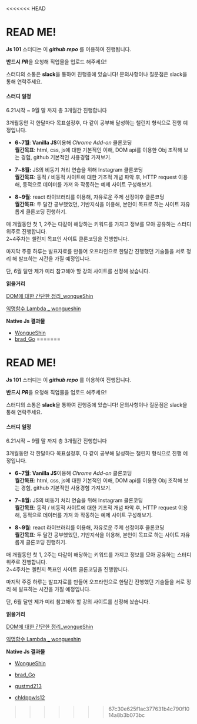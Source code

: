 <<<<<<< HEAD
<h1>READ ME!</h1>

<p><b>Js 101</b> 스터디는 이 <i><b>github repo</b></i> 를 이용하여 진행됩니다.</p>

<b>반드시 <i>PR</i></b>을 요청해 직업물을 업로드 해주세요!

스터디의 소통은 <b>slack</b>을 통하여 진행중에 있습니다! 문의사항이나 질문점은 slack을 통해 연락주세요.





<h4>스터디 일정</h4>

6.21시작 ~ 9월 말 까지 총 3개월간 진행합니다

3개월동안 각 한달마다 목표설정후, 다 같이 공부해 달성하는 챌린지 형식으로 진행 예정입니다.



* <b>6~7월</b>: <b>Vanilla JS</b>이용해 <i>Chrome Add-on</i> 클론코딩<br/><b>월간목표</b>:  html, css, js에 대한 기본적인 이해, DOM api를 이용한 Obj 조작해 보는 경험, github 기본적인 사용경험 가져보기.

* <b>7~8월:</b> JS의 비동기 처리 연습을 위해 Instagram 클론코딩<br/><b>월간목표</b>: 동적 / 비동적 사이트에 대한 기초적 개념 파악 후, HTTP request 이용해, 동적으로 데이터를 가져 와 작동하는 예제 사이트 구성해보기.

* <b>8~9월</b>: react 라이브러리를 이용해, 자유로운 주제 선정이후 클론코딩 <br/><b>월간목표</b>: 두 달간 공부했었던, 기반지식을 이용해, 본인이 목표로 하는 사이트 자유롭게 클론코딩 진행하기.

매 개월동안 첫 1, 2주는 다같이 해당하는 키워드를 가지고 정보를 모아 공유하는 스터디 위주로 진행합니다.<br/>2~4주차는 첼린지 목표인 사이트 클론코딩을 진행합니다.

마지막 주중 하루는 발표자료를 만들어 오프라인으로 한달간 진행했던 기술들을 서로 정리 해 발표하는 시간을 가질 예정입니다. 

단, 6월 달만 제가 미리 참고해야 할 강의 사이트를 선정해 놨습니다.



<b>읽을거리</b>

[DOM에 대한 간단한 정리_wongueShin](./literature/WongueShin/DOM.md)

[익명함수 Lambda _ wongueshin](./literature/WongueShin/익명함수_Lambda.md)



<b>Native Js 결과물</b>
* [WongueShin](https://wongueshin.github.io/JsStudy/nativeJS/WongueShin/)
* [brad_Go](https://brad-go.github.io/JsStudy/nativeJS/brad_Go/momentum)
=======
<h1>READ ME!</h1>

<p><b>Js 101</b> 스터디는 이 <i><b>github repo</b></i> 를 이용하여 진행됩니다.</p>

<b>반드시 <i>PR</i></b>을 요청해 직업물을 업로드 해주세요!

스터디의 소통은 <b>slack</b>을 통하여 진행중에 있습니다! 문의사항이나 질문점은 slack을 통해 연락주세요.

<h4>스터디 일정</h4>

6.21시작 ~ 9월 말 까지 총 3개월간 진행합니다

3개월동안 각 한달마다 목표설정후, 다 같이 공부해 달성하는 챌린지 형식으로 진행 예정입니다.

- <b>6~7월</b>: <b>Vanilla JS</b>이용해 <i>Chrome Add-on</i> 클론코딩<br/><b>월간목표</b>: html, css, js에 대한 기본적인 이해, DOM api를 이용한 Obj 조작해 보는 경험, github 기본적인 사용경험 가져보기.

- <b>7~8월:</b> JS의 비동기 처리 연습을 위해 Instagram 클론코딩<br/><b>월간목표</b>: 동적 / 비동적 사이트에 대한 기초적 개념 파악 후, HTTP request 이용해, 동적으로 데이터를 가져 와 작동하는 예제 사이트 구성해보기.

- <b>8~9월</b>: react 라이브러리를 이용해, 자유로운 주제 선정이후 클론코딩 <br/><b>월간목표</b>: 두 달간 공부했었던, 기반지식을 이용해, 본인이 목표로 하는 사이트 자유롭게 클론코딩 진행하기.

매 개월동안 첫 1, 2주는 다같이 해당하는 키워드를 가지고 정보를 모아 공유하는 스터디 위주로 진행합니다.<br/>2~4주차는 첼린지 목표인 사이트 클론코딩을 진행합니다.

마지막 주중 하루는 발표자료를 만들어 오프라인으로 한달간 진행했던 기술들을 서로 정리 해 발표하는 시간을 가질 예정입니다.

단, 6월 달만 제가 미리 참고해야 할 강의 사이트를 선정해 놨습니다.

<b>읽을거리</b>

[DOM에 대한 간단한 정리\_wongueShin](./literature/WongueShin/DOM.md)

[익명함수 Lambda \_ wongueshin](./literature/WongueShin/익명함수_Lambda.md)

<b>Native Js 결과물</b>

- [WongueShin](https://wongueshin.github.io/JsStudy/nativeJS/WongueShin/)
- [brad_Go](https://brad-go.github.io/JsStudy/nativeJS/brad_Go/gomentum/)
- [gustmd213](https://gustmd213.github.io/JsStudy/nativeJS/gustmd213/momentum/)

- [chldppwls12](https://chldppwls12.github.io/JsStudy/nativeJS/chldppwls12/momentum/)
>>>>>>> 67c30e625f1ac377631b4c790f1014a8b3b073bc
